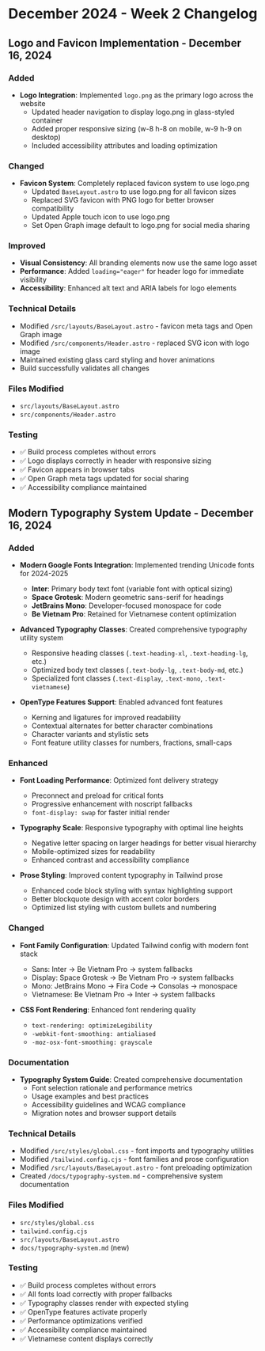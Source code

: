 # December 2024 - Week 2 Changelog

## Logo and Favicon Implementation - December 16, 2024

### Added
- **Logo Integration**: Implemented `logo.png` as the primary logo across the website
  - Updated header navigation to display logo.png in glass-styled container
  - Added proper responsive sizing (w-8 h-8 on mobile, w-9 h-9 on desktop)
  - Included accessibility attributes and loading optimization

### Changed
- **Favicon System**: Completely replaced favicon system to use logo.png
  - Updated `BaseLayout.astro` to use logo.png for all favicon sizes
  - Replaced SVG favicon with PNG logo for better browser compatibility
  - Updated Apple touch icon to use logo.png
  - Set Open Graph image default to logo.png for social media sharing

### Improved
- **Visual Consistency**: All branding elements now use the same logo asset
- **Performance**: Added `loading="eager"` for header logo for immediate visibility
- **Accessibility**: Enhanced alt text and ARIA labels for logo elements

### Technical Details
- Modified `/src/layouts/BaseLayout.astro` - favicon meta tags and Open Graph image
- Modified `/src/components/Header.astro` - replaced SVG icon with logo image
- Maintained existing glass card styling and hover animations
- Build successfully validates all changes

### Files Modified
- `src/layouts/BaseLayout.astro`
- `src/components/Header.astro`

### Testing
- ✅ Build process completes without errors
- ✅ Logo displays correctly in header with responsive sizing
- ✅ Favicon appears in browser tabs
- ✅ Open Graph meta tags updated for social sharing
- ✅ Accessibility compliance maintained

## Modern Typography System Update - December 16, 2024

### Added
- **Modern Google Fonts Integration**: Implemented trending Unicode fonts for 2024-2025
  - **Inter**: Primary body text font (variable font with optical sizing)
  - **Space Grotesk**: Modern geometric sans-serif for headings
  - **JetBrains Mono**: Developer-focused monospace for code
  - **Be Vietnam Pro**: Retained for Vietnamese content optimization
  
- **Advanced Typography Classes**: Created comprehensive typography utility system
  - Responsive heading classes (`.text-heading-xl`, `.text-heading-lg`, etc.)
  - Optimized body text classes (`.text-body-lg`, `.text-body-md`, etc.)
  - Specialized font classes (`.text-display`, `.text-mono`, `.text-vietnamese`)
  
- **OpenType Features Support**: Enabled advanced font features
  - Kerning and ligatures for improved readability
  - Contextual alternates for better character combinations
  - Character variants and stylistic sets
  - Font feature utility classes for numbers, fractions, small-caps

### Enhanced
- **Font Loading Performance**: Optimized font delivery strategy
  - Preconnect and preload for critical fonts
  - Progressive enhancement with noscript fallbacks
  - `font-display: swap` for faster initial render
  
- **Typography Scale**: Responsive typography with optimal line heights
  - Negative letter spacing on larger headings for better visual hierarchy
  - Mobile-optimized sizes for readability
  - Enhanced contrast and accessibility compliance
  
- **Prose Styling**: Improved content typography in Tailwind prose
  - Enhanced code block styling with syntax highlighting support
  - Better blockquote design with accent color borders
  - Optimized list styling with custom bullets and numbering

### Changed
- **Font Family Configuration**: Updated Tailwind config with modern font stack
  - Sans: Inter → Be Vietnam Pro → system fallbacks
  - Display: Space Grotesk → Be Vietnam Pro → system fallbacks  
  - Mono: JetBrains Mono → Fira Code → Consolas → monospace
  - Vietnamese: Be Vietnam Pro → Inter → system fallbacks

- **CSS Font Rendering**: Enhanced font rendering quality
  - `text-rendering: optimizeLegibility`
  - `-webkit-font-smoothing: antialiased`
  - `-moz-osx-font-smoothing: grayscale`

### Documentation
- **Typography System Guide**: Created comprehensive documentation
  - Font selection rationale and performance metrics
  - Usage examples and best practices
  - Accessibility guidelines and WCAG compliance
  - Migration notes and browser support details

### Technical Details
- Modified `/src/styles/global.css` - font imports and typography utilities
- Modified `/tailwind.config.cjs` - font families and prose configuration
- Modified `/src/layouts/BaseLayout.astro` - font preloading optimization
- Created `/docs/typography-system.md` - comprehensive system documentation

### Files Modified
- `src/styles/global.css`
- `tailwind.config.cjs` 
- `src/layouts/BaseLayout.astro`
- `docs/typography-system.md` (new)

### Testing
- ✅ Build process completes without errors
- ✅ All fonts load correctly with proper fallbacks
- ✅ Typography classes render with expected styling
- ✅ OpenType features activate properly
- ✅ Performance optimizations verified
- ✅ Accessibility compliance maintained
- ✅ Vietnamese content displays correctly
